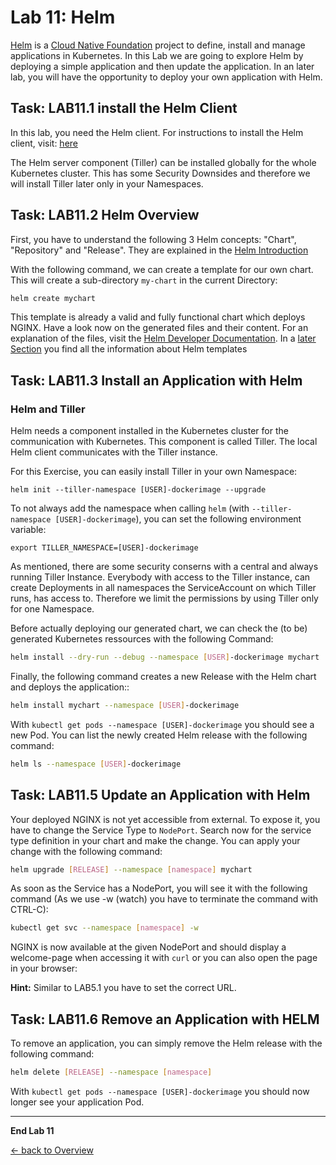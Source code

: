 # Lab 11: Helm

[Helm](https://github.com/helm/helm) is a [Cloud Native Foundation](https://www.cncf.io/) project to define, install and manage applications in Kubernetes.
In this Lab we are going to explore Helm by deploying a simple application and then update the application.
In an later lab, you will have the opportunity to deploy your own application with Helm.

## Task: LAB11.1 install the Helm Client

In this lab, you need the Helm client. For instructions to install the Helm client, visit:
[here](https://docs.helm.sh/using_helm/#installing-the-helm-client)

The Helm server component (Tiller) can be installed globally for the whole Kubernetes cluster. This has some Security Downsides and therefore we will install Tiller later only in your Namespaces.

## Task: LAB11.2 Helm Overview

First, you have to understand the following 3 Helm concepts: "Chart", "Repository" and "Release".
They are explained in the [Helm Introduction](https://docs.helm.sh/using_helm/#three-big-concepts)

With the following command, we can create a template for our own chart. This will create a sub-directory `my-chart` in the current Directory:

```sh
helm create mychart
```

This template is already a valid and fully functional chart which deploys NGINX.
Have a look now on the generated files and their content.
For an explanation of the files, visit the [Helm Developer Documentation](https://docs.helm.sh/developing_charts/#the-chart-file-structure).
In a [later Section](https://docs.helm.sh/developing_charts/#templates-and-values) you find all the information about Helm templates


## Task: LAB11.3 Install an Application with Helm

### Helm and Tiller

Helm needs a component installed in the Kubernetes cluster for the communication with Kubernetes. This component is called Tiller. The local Helm client communicates with the Tiller instance. 

For this Exercise, you can easily install Tiller in your own Namespace:

```
helm init --tiller-namespace [USER]-dockerimage --upgrade
```

To not always add the namespace when calling `helm` (with `--tiller-namespace [USER]-dockerimage`), you can set the following environment variable:

```
export TILLER_NAMESPACE=[USER]-dockerimage
```

As mentioned, there are some security conserns with a central and always running Tiller Instance. Everybody with access to the Tiller instance, can create Deployments in all namespaces the ServiceAccount on which Tiller runs, has access to. Therefore we limit the permissions by using Tiller only for one Namespace.


Before actually deploying our generated chart, we can check the (to be) generated Kubernetes ressources with the following Command:

```sh
helm install --dry-run --debug --namespace [USER]-dockerimage mychart
```

Finally, the following command creates a new Release with the Helm chart and deploys the application::
```sh
helm install mychart --namespace [USER]-dockerimage
```

With `kubectl get pods --namespace [USER]-dockerimage` you should see a new Pod. You can list the newly created Helm release with the following command:

```sh
helm ls --namespace [USER]-dockerimage
```

## Task: LAB11.5 Update an Application with Helm

Your deployed NGINX is not yet accessible from external. To expose it, you have to change the Service Type to `NodePort`.
Search now for the service type definition in your chart and make the change.
You can apply your change with the following command:


```sh
helm upgrade [RELEASE] --namespace [namespace] mychart
```

As soon as the Service has a NodePort, you will see it with the following command (As we use -w (watch) you have to terminate the command with CTRL-C):


```sh
kubectl get svc --namespace [namespace] -w
```


NGINX is now available at the given NodePort and should display a welcome-page when accessing it with `curl` or you can also open the page in your browser:

**Hint:** Similar to LAB5.1 you have to set the correct URL.

## Task: LAB11.6 Remove an Application with HELM

To remove an application, you can simply remove the Helm release with the following command:


```sh
helm delete [RELEASE] --namespace [namespace]
```

With `kubectl get pods --namespace [USER]-dockerimage` you should now longer see your application Pod.

---

**End Lab 11**

[← back to Overview](../README.md)
